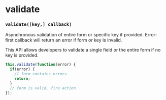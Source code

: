 # validate

### `validate([key,] callback)`

Asynchronous validation of entire form or specific key if provided. Error-first callback will return an error if form or key is invalid.

This API allows developers to validate a single field or the entire form if no key is provided.

```javascript
this.validate(function(error) {
  if(error) {
    // form contains errors
    return;
  }
  // form is valid, fire action
});

```
